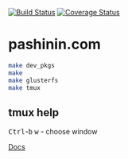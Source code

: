 [![Build Status](https://travis-ci.org/pashinin-com/pashinin.com.png?branch=master)](https://travis-ci.org/pashinin-com/pashinin.com)
[![Coverage Status](https://coveralls.io/repos/github/pashinin-com/pashinin.com/badge.svg?branch=master)](https://coveralls.io/github/pashinin-com/pashinin.com?branch=master)

# pashinin.com

```bash
make dev_pkgs
make
make glusterfs
make tmux
```

## tmux help

<kbd>Ctrl</kbd>-<kbd>b</kbd> <kbd>w</kbd> - choose window


<!-- ## Tests -->

<!--     make test -->

<!--     ./manage.py test myapp.tests.test_script:MyTestCase.test_method -->
<!--     ./src/manage.py test db.urlobj.tests -->

<!-- Manually with IPython shell: -->

<!--     ./manage.py shell -->

[Docs](http://pashinincom.readthedocs.io/en/latest/)
